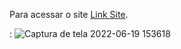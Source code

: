 <p>Para acessar o site <a href="https://terrible-paste.surge.sh/" target="_blank">Link Site</a>.</p>

 : 
![Captura de tela 2022-06-19 153618](https://user-images.githubusercontent.com/38039737/174495740-c7d3d749-246b-43ac-9a66-48c7ab7317ec.png)
